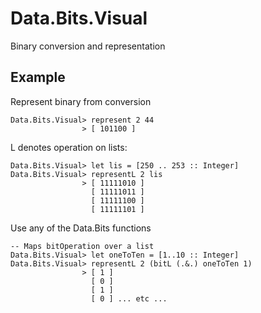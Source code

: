 Data.Bits.Visual
==================

Binary conversion and representation

Example
-------

Represent binary from conversion

    Data.Bits.Visual> represent 2 44
    				> [ 101100 ]


L denotes operation on lists:

	Data.Bits.Visual> let lis = [250 .. 253 :: Integer]
	Data.Bits.Visual> representL 2 lis
					> [ 11111010 ]
					  [ 11111011 ]
					  [ 11111100 ]
					  [ 11111101 ]

Use any of the Data.Bits functions

	-- Maps bitOperation over a list
	Data.Bits.Visual> let oneToTen = [1..10 :: Integer]
	Data.Bits.Visual> representL 2 (bitL (.&.) oneToTen 1)
					> [ 1 ]
					  [ 0 ]
					  [ 1 ]
					  [ 0 ] ... etc ...



